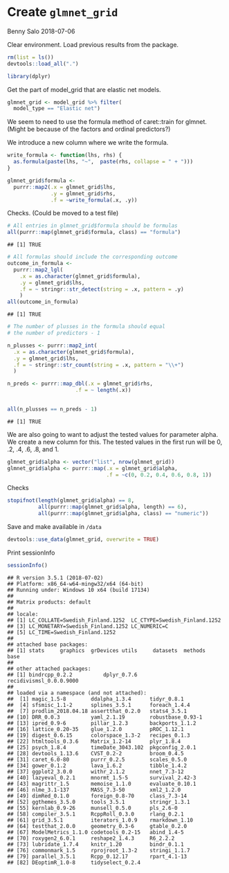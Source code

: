 Create `glmnet_grid`
================
Benny Salo
2018-07-06

Clear environment. Load previous results from the package.

``` r
rm(list = ls())
devtools::load_all(".")

library(dplyr)
```

Get the part of model\_grid that are elastic net models.

``` r
glmnet_grid <- model_grid %>% filter(
  model_type == "Elastic net")
```

We seem to need to use the formula method of caret::train for glmnet. (Might be because of the factors and ordinal predictors?)

We introduce a new column where we write the formula.

``` r
write_formula <- function(lhs, rhs) {
  as.formula(paste(lhs, "~",  paste(rhs, collapse = " + ")))
}

glmnet_grid$formula <- 
  purrr::map2(.x = glmnet_grid$lhs, 
              .y = glmnet_grid$rhs,
              .f = ~write_formula(.x, .y))
```

Checks. (Could be moved to a test file)

``` r
# All entries in glmnet_grid$formula should be formulas
all(purrr::map(glmnet_grid$formula, class) == "formula")
```

    ## [1] TRUE

``` r
# All formulas should include the corresponding outcome
outcome_in_formula <-
  purrr::map2_lgl(
    .x = as.character(glmnet_grid$formula),
    .y = glmnet_grid$lhs,
    .f = ~ stringr::str_detect(string = .x, pattern = .y)
    )
all(outcome_in_formula)
```

    ## [1] TRUE

``` r
# The number of plusses in the formula should equal 
# the number of predictors - 1

n_plusses <- purrr::map2_int(
  .x = as.character(glmnet_grid$formula),
  .y = glmnet_grid$lhs,
  .f = ~ stringr::str_count(string = .x, pattern = "\\+")
  ) 

n_preds <- purrr::map_dbl(.x = glmnet_grid$rhs,
                      .f = ~ length(.x))
                      

all(n_plusses == n_preds - 1)
```

    ## [1] TRUE

We are also going to want to adjust the tested values for parameter alpha. We create a new column for this. The tested values in the first run will be 0, .2, .4, .6, .8, and 1.

``` r
glmnet_grid$alpha <- vector("list", nrow(glmnet_grid))
glmnet_grid$alpha <- purrr::map(.x = glmnet_grid$alpha, 
                                .f = ~c(0, 0.2, 0.4, 0.6, 0.8, 1))
```

Checks

``` r
stopifnot(length(glmnet_grid$alpha) == 8,
          all(purrr::map(glmnet_grid$alpha, length) == 6),
          all(purrr::map(glmnet_grid$alpha, class) == "numeric"))
```

Save and make available in `/data`

``` r
devtools::use_data(glmnet_grid, overwrite = TRUE)
```

Print sessionInfo

``` r
sessionInfo()
```

    ## R version 3.5.1 (2018-07-02)
    ## Platform: x86_64-w64-mingw32/x64 (64-bit)
    ## Running under: Windows 10 x64 (build 17134)
    ## 
    ## Matrix products: default
    ## 
    ## locale:
    ## [1] LC_COLLATE=Swedish_Finland.1252  LC_CTYPE=Swedish_Finland.1252   
    ## [3] LC_MONETARY=Swedish_Finland.1252 LC_NUMERIC=C                    
    ## [5] LC_TIME=Swedish_Finland.1252    
    ## 
    ## attached base packages:
    ## [1] stats     graphics  grDevices utils     datasets  methods   base     
    ## 
    ## other attached packages:
    ## [1] bindrcpp_0.2.2          dplyr_0.7.6             recidivismsl_0.0.0.9000
    ## 
    ## loaded via a namespace (and not attached):
    ##  [1] magic_1.5-8        ddalpha_1.3.4      tidyr_0.8.1       
    ##  [4] sfsmisc_1.1-2      splines_3.5.1      foreach_1.4.4     
    ##  [7] prodlim_2018.04.18 assertthat_0.2.0   stats4_3.5.1      
    ## [10] DRR_0.0.3          yaml_2.1.19        robustbase_0.93-1 
    ## [13] ipred_0.9-6        pillar_1.2.3       backports_1.1.2   
    ## [16] lattice_0.20-35    glue_1.2.0         pROC_1.12.1       
    ## [19] digest_0.6.15      colorspace_1.3-2   recipes_0.1.3     
    ## [22] htmltools_0.3.6    Matrix_1.2-14      plyr_1.8.4        
    ## [25] psych_1.8.4        timeDate_3043.102  pkgconfig_2.0.1   
    ## [28] devtools_1.13.6    CVST_0.2-2         broom_0.4.5       
    ## [31] caret_6.0-80       purrr_0.2.5        scales_0.5.0      
    ## [34] gower_0.1.2        lava_1.6.2         tibble_1.4.2      
    ## [37] ggplot2_3.0.0      withr_2.1.2        nnet_7.3-12       
    ## [40] lazyeval_0.2.1     mnormt_1.5-5       survival_2.42-3   
    ## [43] magrittr_1.5       memoise_1.1.0      evaluate_0.10.1   
    ## [46] nlme_3.1-137       MASS_7.3-50        xml2_1.2.0        
    ## [49] dimRed_0.1.0       foreign_0.8-70     class_7.3-14      
    ## [52] ggthemes_3.5.0     tools_3.5.1        stringr_1.3.1     
    ## [55] kernlab_0.9-26     munsell_0.5.0      pls_2.6-0         
    ## [58] compiler_3.5.1     RcppRoll_0.3.0     rlang_0.2.1       
    ## [61] grid_3.5.1         iterators_1.0.9    rmarkdown_1.10    
    ## [64] testthat_2.0.0     geometry_0.3-6     gtable_0.2.0      
    ## [67] ModelMetrics_1.1.0 codetools_0.2-15   abind_1.4-5       
    ## [70] roxygen2_6.0.1     reshape2_1.4.3     R6_2.2.2          
    ## [73] lubridate_1.7.4    knitr_1.20         bindr_0.1.1       
    ## [76] commonmark_1.5     rprojroot_1.3-2    stringi_1.1.7     
    ## [79] parallel_3.5.1     Rcpp_0.12.17       rpart_4.1-13      
    ## [82] DEoptimR_1.0-8     tidyselect_0.2.4
